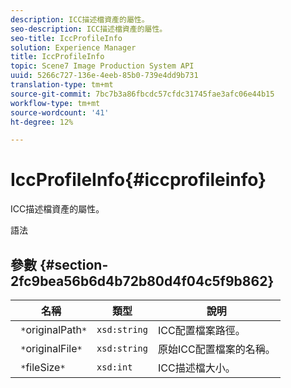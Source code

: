 ```yaml
---
description: ICC描述檔資產的屬性。
seo-description: ICC描述檔資產的屬性。
seo-title: IccProfileInfo
solution: Experience Manager
title: IccProfileInfo
topic: Scene7 Image Production System API
uuid: 5266c727-136e-4eeb-85b0-739e4dd9b731
translation-type: tm+mt
source-git-commit: 7bc7b3a86fbcdc57cfdc31745fae3afc06e44b15
workflow-type: tm+mt
source-wordcount: '41'
ht-degree: 12%

---
```



# IccProfileInfo{#iccprofileinfo}

ICC描述檔資產的屬性。

語法

## 參數 {#section-2fc9bea56b6d4b72b80d4f04c5f9b862}

| 名稱 | 類型 | 說明 |
|---|---|---|
| ` *`originalPath`*` | `xsd:string` | ICC配置檔案路徑。 |
| ` *`originalFile`*` | `xsd:string` | 原始ICC配置檔案的名稱。 |
| ` *`fileSize`*` | `xsd:int` | ICC描述檔大小。 |


